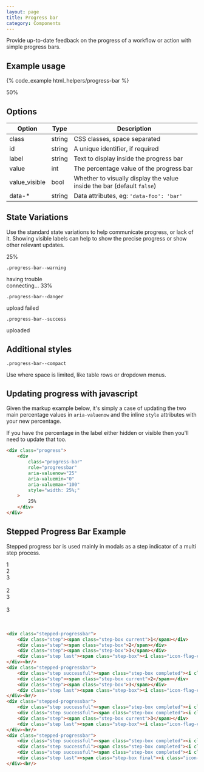 ```yaml
---
layout: page
title: Progress bar
category: Components
---
```


Provide up-to-date feedback on the progress of a workflow or action with simple
progress bars.

## Example usage

{% code_example html_helpers/progress-bar %}

<div class="pulsar-example">
    <div class="progress">
        <div class="progress-bar" role="progressbar" aria-valuenow="25" aria-valuemin="0" aria-valuemax="100" style="width: 25%;">
            <span class="hide">50%</span>
        </div>
    </div>
</div>

## Options

Option        | Type   | Description
------------- | ------ | -------------------------------------------------------
class         | string | CSS classes, space separated
id            | string | A unique identifier, if required
label         | string | Text to display inside the progress bar
value         | int    | The percentage value of the progress bar
value_visible | bool   | Whether to visually display the value inside the bar (default `false`)
data-*        | string | Data attributes, eg: `'data-foo': 'bar'`

## State Variations

Use the standard state variations to help communicate progress, or lack of it. Showing visible labels can help to show the precise progress or show other relevant updates.

<div class="pulsar-example">
    <div class="progress">
        <div class="progress-bar" role="progressbar" aria-valuenow="25" aria-valuemin="0" aria-valuemax="100" style="width: 25%;">
            25%
        </div>
    </div>
</div>

`.progress-bar--warning`

<div class="pulsar-example">
    <div class="progress">
        <div class="progress-bar progress-bar--warning" role="progressbar" aria-valuenow="33" aria-valuemin="0" aria-valuemax="100" style="width: 33%;">
            having trouble connecting… 33%
        </div>
    </div>
</div>

`.progress-bar--danger`

<div class="pulsar-example">
    <div class="progress">
        <div class="progress-bar progress-bar--danger" role="progressbar" aria-valuenow="80" aria-valuemin="0" aria-valuemax="100" style="width: 80%;">
            upload failed <i class="icon-warning-sign"></i>
        </div>
    </div>
</div>

`.progress-bar--success`

<div class="pulsar-example">
    <div class="progress">
        <div class="progress-bar progress-bar--success" role="progressbar" aria-valuenow="100" aria-valuemin="0" aria-valuemax="100" style="width: 100%;">
            uploaded <i class="icon-ok"></i>
        </div>
    </div>
</div>

## Additional styles

`.progress-bar--compact`

Use where space is limited, like table rows or dropdown menus.

<div class="pulsar-example">
    <div class="progress progress-bar--compact">
        <div class="progress-bar" role="progressbar" aria-valuenow="75" aria-valuemin="0" aria-valuemax="100" style="width: 75%;">
        </div>
    </div>
</div>

## Updating progress with javascript

Given the markup example below, it's simply a case of updating the two main percentage values in `aria-valuenow` and the inline `style` attributes with your new percentage.

If you have the percentage in the label either hidden or visible then you'll need to update that too.

```html
<div class="progress">
    <div
        class="progress-bar"
        role="progressbar"
        aria-valuenow="25"
        aria-valuemin="0"
        aria-valuemax="100"
        style="width: 25%;"
    >
        25%
    </div>
</div>
```

## Stepped Progress Bar Example

Stepped progress bar is used mainly in modals as a step indicator of a multi step process.
<div class="pulsar-example">
<div class="stepped-progressbar">
    <div class="step"><span class="step-box current">1</span></div>
    <div class="step"><span class="step-box">2</span></div>
    <div class="step"><span class="step-box">3</span></div>
    <div class="step last"><span class="step-box"><i class="icon-flag-checkered"></i></span></div>
</div><br/>
<div class="stepped-progressbar">
    <div class="step successful"><span class="step-box completed"><i class="icon-ok"></i></span></div>
    <div class="step"><span class="step-box current">2</span></div>
    <div class="step"><span class="step-box">3</span></div>
    <div class="step last"><span class="step-box"><i class="icon-flag-checkered"></i></span></div>
</div><br/>
<div class="stepped-progressbar">
    <div class="step successful"><span class="step-box completed"><i class="icon-ok"></i></span></div>
    <div class="step successful"><span class="step-box completed"><i class="icon-ok"></i></span></div>
    <div class="step"><span class="step-box current">3</span></div>
    <div class="step last"><span class="step-box"><i class="icon-flag-checkered"></i></span></div>
</div><br/>
<div class="stepped-progressbar">
    <div class="step successful"><span class="step-box completed"><i class="icon-ok"></i></span></div>
    <div class="step successful"><span class="step-box completed"><i class="icon-ok"></i></span></div>
    <div class="step successful"><span class="step-box completed"><i class="icon-ok"></i></span></div>
    <div class="step last"><span class="step-box final"><i class="icon-flag-checkered"></i></span></div>
</div><br/>
</div>

```html
<div class="stepped-progressbar">
    <div class="step"><span class="step-box current">1</span></div>
    <div class="step"><span class="step-box">2</span></div>
    <div class="step"><span class="step-box">3</span></div>
    <div class="step last"><span class="step-box"><i class="icon-flag-checkered"></i></span></div>
</div><br/>
<div class="stepped-progressbar">
    <div class="step successful"><span class="step-box completed"><i class="icon-ok"></i></span></div>
    <div class="step"><span class="step-box current">2</span></div>
    <div class="step"><span class="step-box">3</span></div>
    <div class="step last"><span class="step-box"><i class="icon-flag-checkered"></i></span></div>
</div><br/>
<div class="stepped-progressbar">
    <div class="step successful"><span class="step-box completed"><i class="icon-ok"></i></span></div>
    <div class="step successful"><span class="step-box completed"><i class="icon-ok"></i></span></div>
    <div class="step"><span class="step-box current">3</span></div>
    <div class="step last"><span class="step-box"><i class="icon-flag-checkered"></i></span></div>
</div><br/>
<div class="stepped-progressbar">
    <div class="step successful"><span class="step-box completed"><i class="icon-ok"></i></span></div>
    <div class="step successful"><span class="step-box completed"><i class="icon-ok"></i></span></div>
    <div class="step successful"><span class="step-box completed"><i class="icon-ok"></i></span></div>
    <div class="step last"><span class="step-box final"><i class="icon-flag-checkered"></i></span></div>
</div><br/>
```
